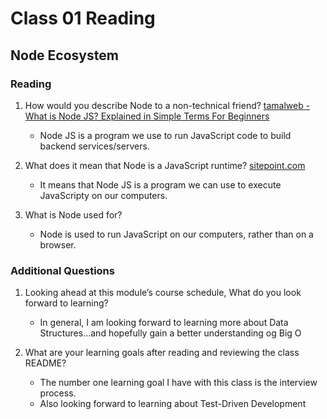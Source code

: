 # Class 01 Reading

## Node Ecosystem


### Reading

1. How would you describe Node to a non-technical friend?
    [tamalweb - What is Node JS? Explained in Simple Terms For Beginners](https://tamalweb.com/what-is-nodejs)
    - Node JS is a program we use to run JavaScript code to build backend services/servers.

2. What does it mean that Node is a JavaScript runtime?
    [sitepoint.com](https://www.sitepoint.com/an-introduction-to-node-js/)
    - It means that Node JS is a program we can use to execute JavaScripty on our computers.

3. What is Node used for?
    - Node is used to run JavaScript on our computers, rather than on a browser.


### Additional Questions

1. Looking ahead at this module’s course schedule, What do you look forward to learning?
    - In general, I am looking forward to learning more about Data Structures...and hopefully gain a better understanding og Big O

2. What are your learning goals after reading and reviewing the class README?
    - The number one learning goal I have with this class is the interview process.
    - Also looking forward to learning about Test-Driven Development 
